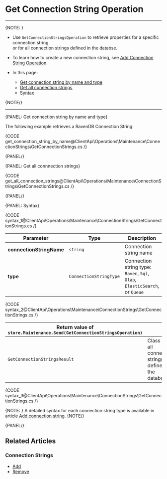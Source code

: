 # Get Connection String Operation
---

{NOTE: }

* Use `GetConnectionStringsOperation` to retrieve properties for a specific connection string  
  or for all connection strings defined in the databse.

* To learn how to create a new connection string, see [Add Connection String Operation](../../../../client-api/operations/maintenance/connection-strings/add-connection-string).

* In this page:
  * [Get connection string by name and type](../../../../client-api/operations/maintenance/connection-strings/get-connection-string#get-connection-string-by-name-and-type)
  * [Get all connection strings](../../../../client-api/operations/maintenance/connection-strings/get-connection-string#get-all-connnection-strings)  
  * [Syntax](../../../../client-api/operations/maintenance/connection-strings/get-connection-string#syntax)

{NOTE/}

---

{PANEL: Get connection string by name and type}

The following example retrieves a RavenDB Connection String:

{CODE get_connection_string_by_name@ClientApi\Operations\Maintenance\ConnectionStrings\GetConnectionStrings.cs /}

{PANEL/}

{PANEL: Get all connnection strings}

{CODE get_all_connection_strings@ClientApi\Operations\Maintenance\ConnectionStrings\GetConnectionStrings.cs /}

{PANEL/}

{PANEL: Syntax}

{CODE syntax_1@ClientApi\Operations\Maintenance\ConnectionStrings\GetConnectionStrings.cs /}

| Parameter                | Type                   | Description                                                                    |
|--------------------------|------------------------|--------------------------------------------------------------------------------|
| **connectionStringName** | `string`               | Connection string name                                                         |
| **type**                 | `ConnectionStringType` | Connection string type:<br>`Raven`, `Sql`, `Olap`, `ElasticSearch`, or `Queue` |

{CODE syntax_2@ClientApi\Operations\Maintenance\ConnectionStrings\GetConnectionStrings.cs /}

| Return value of `store.Maintenance.Send(GetConnectionStringsOperation)`  |                                                               |
|--------------------------------------------------------------------------|---------------------------------------------------------------|
| `GetConnectionStringsResult`                                             | Class with all connection strings are defined on the database |

{CODE syntax_3@ClientApi\Operations\Maintenance\ConnectionStrings\GetConnectionStrings.cs /}

{NOTE: }
A detailed syntax for each connection string type is available in article [Add connection string](../../../../client-api/operations/maintenance/connection-strings/add-connection-string).
{NOTE/}

{PANEL/}

## Related Articles

### Connection Strings

- [Add](../../../../client-api/operations/maintenance/connection-strings/add-connection-string)
- [Remove](../../../../client-api/operations/maintenance/connection-strings/remove-connection-string)
